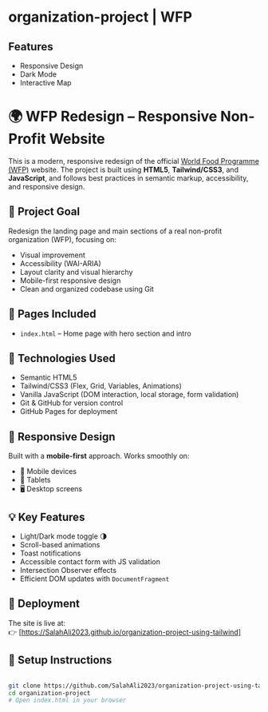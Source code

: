 # organization-project | WFP

## Features  
-  Responsive Design  
-  Dark Mode  
-  Interactive Map  

# 🌍 WFP Redesign – Responsive Non-Profit Website

This is a modern, responsive redesign of the official [World Food Programme (WFP)](https://www.wfp.org) website. The project is built using **HTML5**, **Tailwind/CSS3**, and **JavaScript**, and follows best practices in semantic markup, accessibility, and responsive design.

## 🎯 Project Goal

Redesign the landing page and main sections of a real non-profit organization (WFP), focusing on:
- Visual improvement
- Accessibility (WAI-ARIA)
- Layout clarity and visual hierarchy
- Mobile-first responsive design
- Clean and organized codebase using Git

## 📄 Pages Included
- `index.html` – Home page with hero section and intro

## 🧰 Technologies Used
- Semantic HTML5
- Tailwind/CSS3 (Flex, Grid, Variables, Animations)
- Vanilla JavaScript (DOM interaction, local storage, form validation)
- Git & GitHub for version control
- GitHub Pages for deployment

## 📱 Responsive Design
Built with a **mobile-first** approach. Works smoothly on:
- 📱 Mobile devices
- 📱 Tablets
- 🖥️ Desktop screens

## 💡 Key Features
- Light/Dark mode toggle 🌗
- Scroll-based animations
- Toast notifications
- Accessible contact form with JS validation
- Intersection Observer effects
- Efficient DOM updates with `DocumentFragment`

## 🚀 Deployment
The site is live at:  
👉 [https://SalahAli2023.github.io/organization-project-using-tailwind]

## 📌 Setup Instructions
```bash

git clone https://github.com/SalahAli2023/organization-project-using-tailwind.git
cd organization-project
# Open index.html in your browser
